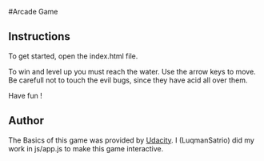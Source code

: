 #Arcade Game

## Instructions

To get started, open the index.html file.

To win and level up you must reach the water. Use the arrow keys to move.
Be carefull not to touch the evil bugs, since they have acid all over them.

Have fun !

## Author

The Basics of this game was provided by [Udacity](https://github.com/udacity/frontend-nanodegree-arcade-game).
I (LuqmanSatrio) did my work in js/app.js to make this game interactive.
